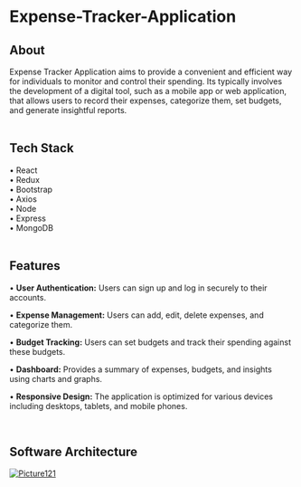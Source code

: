 # Expense-Tracker-Application

## About
Expense Tracker Application aims to provide a convenient and efficient way for individuals to monitor and control their spending. Its typically involves the development of a digital tool, such as a mobile app or web application, that allows users to record their expenses, categorize them, set budgets, and generate insightful reports.
<br><br>

## Tech Stack

• React <br>
• Redux <br>
• Bootstrap <br>
• Axios <br>
• Node <br>
• Express <br>
• MongoDB <br>
<br>


## Features
<p>
•	<strong>User Authentication:</strong> Users can sign up and log in securely to their accounts.

•	<strong>Expense Management:</strong> Users can add, edit, delete expenses, and categorize them.

•	<strong>Budget Tracking:</strong> Users can set budgets and track their spending against these budgets.

•	<strong>Dashboard:</strong> Provides a summary of expenses, budgets, and insights using charts and graphs.

•	<strong>Responsive Design:</strong> The application is optimized for various devices including desktops, tablets, and mobile phones.</p>
<br>



## Software Architecture

<a href="https://ibb.co/ygXBbhF"><img src="https://i.ibb.co/nQb853M/Picture121.png" alt="Picture121" border="0"></a>
